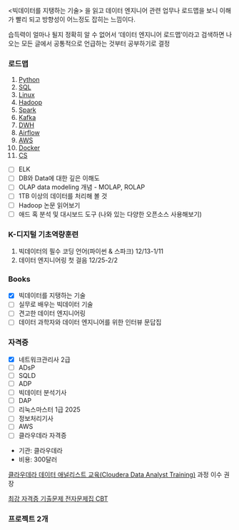 <빅데이터를 지탱하는 기술> 을 읽고 데이터 엔지니어 관련 업무나 로드맵을 보니 이해가 빨리 되고 방향성이 어느정도 잡히는 느낌이다.

습득력이 얼마나 될지 정확히 알 수 없어서 ‘데이터 엔지니어 로드맵’이라고 검색하면 나오는 모든 글에서 공통적으로 언급하는 것부터 공부하기로 결정

### 로드맵
1. [Python](https://jiwontwopunch.notion.site/Python-354d5b6be1ec465ea382ac72717d4865?pvs=4)
2. [SQL](https://jiwontwopunch.notion.site/SQL-b164175e4339478b8dce98fb53c26b39?pvs=4)
3. [Linux](https://jiwontwopunch.notion.site/Linux-ed26ebf42fd54d34b38b2af0949c962b?pvs=4)
4. [Hadoop](https://jiwontwopunch.notion.site/Hadoop-6d060dd74bf24a75bb767e3864238823?pvs=4)
5. [Spark](https://jiwontwopunch.notion.site/Spark-b503731e881b4efbbf097f821cac6880?pvs=4)
6. [Kafka](https://jiwontwopunch.notion.site/Kafka-8a1c6d65bd0d41a3a35c0188e2321248?pvs=4)
7. [DWH](https://jiwontwopunch.notion.site/DWH-156872306f694246b00ea696c54c901a?pvs=4)
8. [Airflow](https://jiwontwopunch.notion.site/Airflow-e094ad08742244a0beee5400f68fcc26?pvs=4)
9. [AWS](https://jiwontwopunch.notion.site/AWS-ab4d5b9d5d9c46d696d4e95705e6dbe1?pvs=4)
10. [Docker](https://jiwontwopunch.notion.site/Docker-d7b492623a2f46c6904e1d324698f6fd?pvs=4)
11. [CS](https://jiwontwopunch.notion.site/CS-bfd8d39c0c7a433580df8eafdf2499a9?pvs=4)

- [ ]  ELK
- [ ]  DB와 Data에 대한 깊은 이해도
- [ ]  OLAP data modeling 개념 - MOLAP, ROLAP
- [ ]  1TB 이상의 데이터를 처리해 볼 것
- [ ]  Hadoop 논문 읽어보기
- [ ]  애드 혹 분석 및 대시보드 도구 (나와 있는 다양한 오픈소스 사용해보기)

### K-디지털 기초역량훈련
1. 빅데이터의 필수 코딩 언어(파이썬 & 스파크) 12/13-1/11
2. 데이터 엔지니어링 첫 걸음 12/25-2/2

### Books
- [x]  빅데이터를 지탱하는 기술
- [ ]  실무로 배우는 빅데이터 기술
- [ ]  견고한 데이터 엔지니어링
- [ ]  데이터 과학자와 데이터 엔지니어를 위한 인터뷰 문답집

### 자격증
- [x]  네트워크관리사 2급
- [ ]  ADsP
- [ ]  SQLD
- [ ]  ADP
- [ ]  빅데이터 분석기사
- [ ]  DAP
- [ ]  리눅스마스터 1급
2025
- [ ]  정보처리기사
- [ ]  AWS
- [ ]  클라우데라 자격증
- 기관: 클라우데라
- 비용: 300달러

[클라우데라 데이터 애널리스트 교육(Cloudera Data Analyst Training)](https://www.cloudera.com/more/training/courses/data-analyst-training.html?course=data-analyst&loc=online) 과정 이수 권장

[최강 자격증 기출문제 전자문제집 CBT](https://www.comcbt.com/)

### 프로젝트 2개